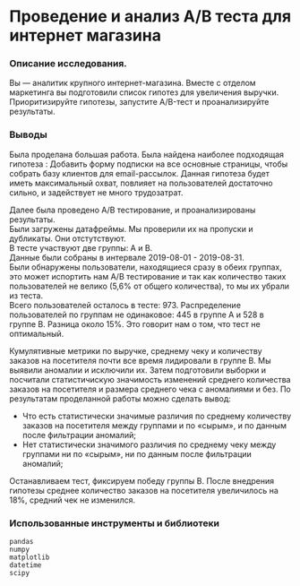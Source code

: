 # Проведение и анализ А/B теста для интернет магазина


### Описание исследования. 
Вы — аналитик крупного интернет-магазина. Вместе с отделом маркетинга вы подготовили список гипотез для увеличения выручки. Приоритизируйте гипотезы, запустите A/B-тест и проанализируйте результаты.

### Выводы

Была проделана большая работа. 
Была найдена наиболее подходящая гипотеза : Добавить форму подписки на все основные страницы, чтобы собрать базу клиентов для email-рассылок. Данная гипотеза будет иметь максимальный охват, повлияет на пользователей достаточно сильно, и задействует не много трудозатрат.

Далее была проведено А/В тестирование, и проанализированы результаты.  
Были загружены датафреймы. Мы проверили их на пропуски и дубликаты. Они отстутствуют.  
В тесте участвуют две группы: А и В.  
Данные были собраны в интервале 2019-08-01 - 2019-08-31.  
Были обнаружены пользователи, находящиеся сразу в обеих группах, это может испортить нам А/В тестирование и так как количество таких пользователей не велико (5,6% от общего количества), то мы их убрали из теста.   
Всего пользователей осталось в тесте: 973. 
Распределение пользователей по группам не одинаковое: 445 в группе А и 528 в группе В. Разница около 15%. Это говорит нам о том, что тест не оптимальный.  

Кумулятивные метрики по выручке, среднему чеку и количеству заказов на посетителя почти все время лидировали в группе B.  Мы выявили аномалии и исключили их. Затем подготовили выборки и посчитали статистичискую значимость изменений среднего количества заказов на посетителя и размера среднего чека с аномалиями и без. По результатам проделанной работы можно сделать вывод:
- Что есть статистически значимые различия по среднему количеству заказов на посетителя между группами и по «сырым», и по данным после фильтрации аномалий;
- Нет статистически значимого различия по среднему чеку между группами ни по «сырым», ни по данным после фильтрации аномалий;

Останавливаем тест, фиксируем победу группы B. После внедрения гипотезы среднее количество заказов на посетителя увеличилось на 18%, средний чек не изменился.

### Использованные инструменты и библиотеки

```
pandas
numpy
matplotlib
datetime
scipy


```
